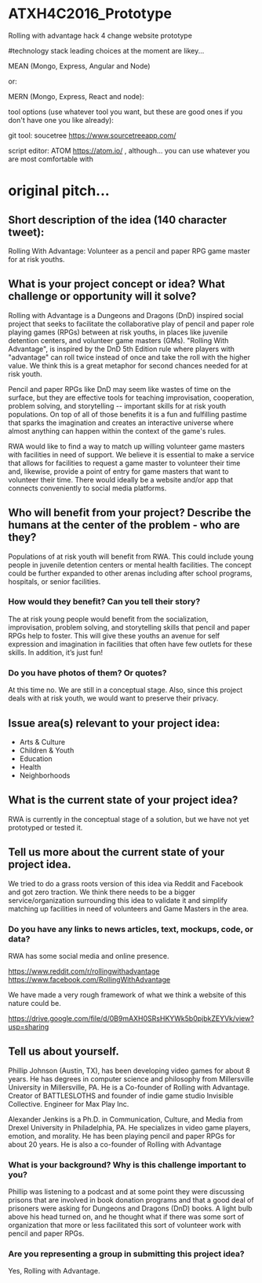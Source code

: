 # ATXH4C2016_Prototype
Rolling with advantage hack 4 change website prototype

#technology stack
leading choices at the moment are likey...

MEAN (Mongo, Express, Angular and Node)

or:

MERN (Mongo, Express, React and node):

tool options (use whatever tool you want, but these are good ones if you don't have one you like already):

git tool: soucetree https://www.sourcetreeapp.com/

script editor: ATOM https://atom.io/ , although... you can use whatever you are most comfortable with

# original pitch...

## Short description of the idea (140 character tweet):

Rolling With Advantage: Volunteer as a pencil and paper RPG game master for at risk youths.

## What is your project concept or idea? What challenge or opportunity will it solve?

Rolling with Advantage is a Dungeons and Dragons (DnD) inspired social project that seeks to facilitate the collaborative play of pencil and paper role playing games (RPGs) between at risk youths, in places like juvenile detention centers, and volunteer game masters (GMs). "Rolling With Advantage", is inspired by the DnD 5th Edition rule where players with "advantage" can roll twice instead of once and take the roll with the higher value. We think this is a great metaphor for second chances needed for at risk youth.

Pencil and paper RPGs like DnD may seem like wastes of time on the surface, but they are effective tools for teaching improvisation, cooperation, problem solving, and storytelling -- important skills for at risk youth populations. On top of all of those benefits it is a fun and fulfilling pastime that sparks the imagination and creates an interactive universe where almost anything can happen within the context of the game's rules.

RWA  would like to find a way to match up willing volunteer game masters with facilities in need of support.  We believe it is essential to make a service that allows for facilities to request a game master to volunteer their time and, likewise, provide a point of entry for game masters that want to volunteer their time. There would ideally be a website and/or app that connects conveniently to social media platforms.

## Who will benefit from your project? Describe the humans at the center of the problem - who are they? 

Populations of at risk youth will benefit from RWA. This could include young people in juvenile detention centers or mental health facilities. The concept could be further expanded to other arenas including after school programs, hospitals, or senior facilities.

### How would they benefit? Can you tell their story?

The at risk young people would benefit from the socialization, improvisation, problem solving, and storytelling skills that pencil and paper RPGs help to foster. This will give these youths an avenue for self expression and imagination in facilities that often have few outlets for these skills. In addition, it’s just fun! 

### Do you have photos of them? Or quotes?

At this time no. We are still in a conceptual stage. Also, since this project deals with at risk youth, we would want to preserve their privacy. 

## Issue area(s) relevant to your project idea:

- Arts & Culture
- Children & Youth
- Education
- Health
- Neighborhoods

## What is the current state of your project idea?

RWA is currently in the conceptual stage of a solution, but we have not yet prototyped or tested it.

## Tell us more about the current state of your project idea.

We tried to do a grass roots version of this idea via Reddit and Facebook and got zero traction. We think there needs to be a bigger service/organization surrounding this idea to validate it and simplify matching up facilities in need of volunteers and Game Masters in the area.

### Do you have any links to news articles, text, mockups, code, or data?

RWA has some social media and online presence.

https://www.reddit.com/r/rollingwithadvantage
https://www.facebook.com/RollingWithAdvantage

We have made a very rough framework of what we think a website of this nature could be.

https://drive.google.com/file/d/0B9mAXH0SRsHKYWk5b0pjbkZEYVk/view?usp=sharing

## Tell us about yourself. 

Phillip Johnson (Austin, TX), has been developing video games for about 8 years.  He has degrees in computer science and philosophy from Millersville University in Millersville, PA. He is a Co-founder of Rolling with Advantage.  Creator of BATTLESLOTHS and founder of indie game studio Invisible Collective.  Engineer for Max Play Inc.

Alexander Jenkins is a Ph.D. in Communication, Culture, and Media from Drexel University in Philadelphia, PA.  He specializes in video game players, emotion, and morality. He has been playing pencil and paper RPGs for about 20 years.  He is also a co-founder of Rolling with Advantage

### What is your background? Why is this challenge important to you? 

Phillip was listening to a podcast and at some point they were discussing prisons that are involved in book donation programs and that a good deal of prisoners were asking for Dungeons and Dragons (DnD) books. A light bulb above his head turned on, and he thought what if there was some sort of organization that more or less facilitated this sort of volunteer work with pencil and paper RPGs.

### Are you representing a group in submitting this project idea? 

Yes, Rolling with Advantage.
